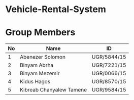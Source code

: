 # Vehicle-Rental-System

# Group Members

| No | Name                        | ID         |
|----|-----------------------------|------------|
| 1  | Abenezer Solomon            | UGR/5844/15|
| 2  | Binyam Abrha                | UGR/7221/15|
| 3  | Binyam Mezemir              | UGR/0066/15|
| 4  | Kidus Hagos                 | UGR/8570/15|
| 5  | Kibreab Chanyalew Tamene    | UGR/9584/15|
